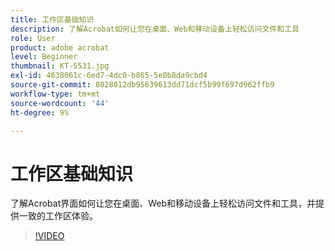 ```yaml
---
title: 工作区基础知识
description: 了解Acrobat如何让您在桌面、Web和移动设备上轻松访问文件和工具
role: User
product: adobe acrobat
level: Beginner
thumbnail: KT-5531.jpg
exl-id: 4638061c-6ed7-4dc0-b865-5e0b8da9cbd4
source-git-commit: 8028012db95639613dd71dcf5b99f697d962ffb9
workflow-type: tm+mt
source-wordcount: '44'
ht-degree: 9%

---
```


# 工作区基础知识

了解Acrobat界面如何让您在桌面、Web和移动设备上轻松访问文件和工具，并提供一致的工作区体验。

>[!VIDEO](https://video.tv.adobe.com/v/337971?hidetitle=true)
